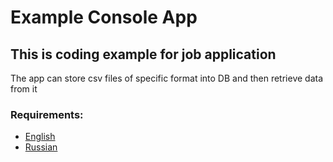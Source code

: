 # Example Console App

## This is coding example for job application

The app can store csv files of specific format into DB and then retrieve data from it

### Requirements:

* [English](/Requirements_en.md)
* [Russian](/Requirements_ru.md)